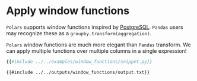 # Apply window functions

`Polars` supports window functions inspired by [PostgreSQL](https://www.postgresql.org/docs/current/tutorial-window.html).
`Pandas` users may recognize these as a `groupby.transform(aggregation)`.

`Polars` window functions are much more elegant than `Pandas` transform.
We can apply multiple functions over multiple columns in a single expression!

```python
{{#include ../../examples/window_functions/snippet.py}}
```

```text
{{#include ../../outputs/window_functions/output.txt}}
```
